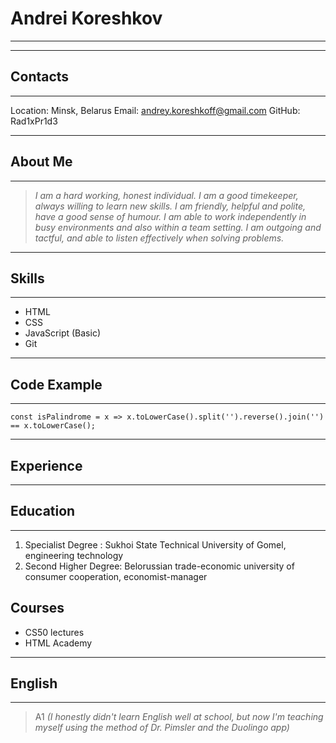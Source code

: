 # Andrei Koreshkov
********* 
********* 
## Contacts
********* 
Location: Minsk, Belarus
Email: andrey.koreshkoff@gmail.com
GitHub: Rad1xPr1d3
********* 
## About Me
********* 
> _I am a hard working, honest individual. I am a good timekeeper, always willing to learn new skills. I am friendly, helpful and polite, have a good sense of humour. I am able to work independently in busy environments and also within a team setting. I am outgoing and tactful, and able to listen effectively when solving problems._
********* 
## Skills
********* 
* HTML
* CSS
* JavaScript (Basic)
* Git
********* 
## Code Example
********* 
```
const isPalindrome = x => x.toLowerCase().split('').reverse().join('') == x.toLowerCase();
```
********* 
## Experience
********* 
## Education
********* 
1. Specialist Degree : Sukhoi State Technical University of Gomel, engineering technology
2. Second Higher Degree: Belorussian trade-economic university of consumer cooperation, economist-manager
## Courses
* CS50 lectures
* HTML Academy
********* 
## English
********* 
>A1 _(I honestly didn't learn English well at school, but now I'm teaching myself using the method of Dr. Pimsler and the Duolingo app)_